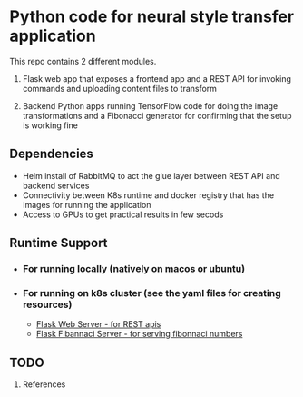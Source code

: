 # Python code for neural style transfer application

This repo contains 2 different modules.
1. Flask web app that exposes a frontend app and a REST API for invoking commands and uploading content files to transform

2. Backend Python apps running TensorFlow code for doing the image transformations and a Fibonacci generator for confirming that the setup is working fine

## Dependencies
 - Helm install of RabbitMQ to act the glue layer between REST API and backend services
 - Connectivity between K8s runtime and docker registry that has the images for running the application
 - Access to GPUs to get practical results in few secods

## Runtime Support
- ### For running locally (natively on macos or ubuntu)
- ### For running on k8s cluster (see the yaml files for creating resources)
  - [Flask Web Server - for REST apis](flask-web.yml)
  - [Flask Fibannaci Server - for serving fibonnaci numbers](flask-fib.yml)

## TODO
 1. References
